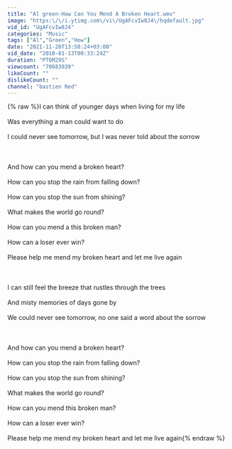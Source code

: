 ```yaml
---
title: "Al green-How Can You Mend A Broken Heart.wmv"
image: "https:\/\/i.ytimg.com\/vi\/UgAFcvIw8J4\/hqdefault.jpg"
vid_id: "UgAFcvIw8J4"
categories: "Music"
tags: ["Al","Green","How"]
date: "2021-11-20T13:58:24+03:00"
vid_date: "2010-01-13T00:33:24Z"
duration: "PT6M29S"
viewcount: "70683939"
likeCount: ""
dislikeCount: ""
channel: "bastien Red"
---
```

{% raw %}I can think of younger days when living for my life<br /><br />Was everything a man could want to do<br /><br />I could never see tomorrow, but I was never told about the sorrow<br /><br /><br /><br />And how can you mend a broken heart?<br /><br />How can you stop the rain from falling down?<br /><br />How can you stop the sun from shining?<br /><br />What makes the world go round?<br /><br />How can you mend a this broken man?<br /><br />How can a loser ever win?<br /><br />Please help me mend my broken heart and let me live again<br /><br /><br /><br />I can still feel the breeze that rustles through the trees<br /><br />And misty memories of days gone by<br /><br />We could never see tomorrow, no one said a word about the sorrow<br /><br /><br /><br />And how can you mend a broken heart?<br /><br />How can you stop the rain from falling down?<br /><br />How can you stop the sun from shining?<br /><br />What makes the world go round?<br /><br />How can you mend this broken man?<br /><br />How can a loser ever win?<br /><br />Please help me mend my broken heart and let me live again{% endraw %}

